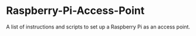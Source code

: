 # Raspberry-Pi-Access-Point
A list of instructions and scripts to set up a Raspberry Pi as an access point.
